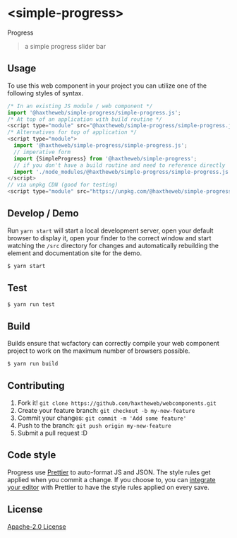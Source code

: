 # &lt;simple-progress&gt;

Progress
> a simple progress slider bar

## Usage
To use this web component in your project you can utilize one of the following styles of syntax.

```js
/* In an existing JS module / web component */
import '@haxtheweb/simple-progress/simple-progress.js';
/* At top of an application with build routine */
<script type="module" src="@haxtheweb/simple-progress/simple-progress.js"></script>
/* Alternatives for top of application */
<script type="module">
  import '@haxtheweb/simple-progress/simple-progress.js';
  // imperative form
  import {SimpleProgress} from '@haxtheweb/simple-progress';
  // if you don't have a build routine and need to reference directly
  import './node_modules/@haxtheweb/simple-progress/simple-progress.js';
</script>
// via unpkg CDN (good for testing)
<script type="module" src="https://unpkg.com/@haxtheweb/simple-progress/simple-progress.js"></script>
```

## Develop / Demo
Run `yarn start` will start a local development server, open your default browser to display it, open your finder to the correct window and start watching the `/src` directory for changes and automatically rebuilding the element and documentation site for the demo.
```bash
$ yarn start
```

## Test

```bash
$ yarn run test
```

## Build
Builds ensure that wcfactory can correctly compile your web component project to
work on the maximum number of browsers possible.
```bash
$ yarn run build
```

## Contributing

1. Fork it! `git clone https://github.com/haxtheweb/webcomponents.git`
2. Create your feature branch: `git checkout -b my-new-feature`
3. Commit your changes: `git commit -m 'Add some feature'`
4. Push to the branch: `git push origin my-new-feature`
5. Submit a pull request :D

## Code style

Progress  use [Prettier][prettier] to auto-format JS and JSON.  The style rules get applied when you commit a change.  If you choose to, you can [integrate your editor][prettier-ed] with Prettier to have the style rules applied on every save.

[prettier]: https://github.com/prettier/prettier/
[prettier-ed]: https://github.com/prettier/prettier/#editor-integration
[polyserve]: https://github.com/Polymer/polyserve
[web-component-tester]: https://github.com/Polymer/web-component-tester

## License
[Apache-2.0 License](http://opensource.org/licenses/Apache-2.0)